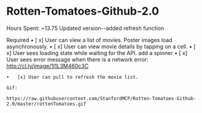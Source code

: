 # Rotten-Tomatoes-Github-2.0

Hours Spent: ~13.75
Updated version--added refresh function

Required
	•	[ x] User can view a list of movies. Poster images load asynchronously.
	•	[ x] User can view movie details by tapping on a cell.
	•	[ x] User sees loading state while waiting for the API.
add a spinner
	•	[ x] User sees error message when there is a network error: http://cl.ly/image/1l1L3M460c3C

	•	[x] User can pull to refresh the movie list.
	
	Gif:
	
	https://raw.githubusercontent.com/StanfordMCP/Rotten-Tomatoes-Github-2.0/master/rottenTomatoes.gif
	
	

